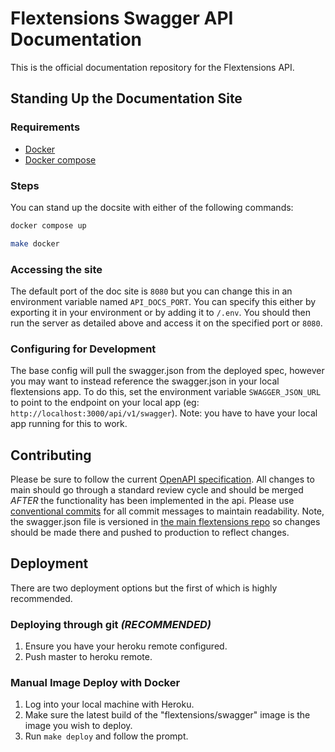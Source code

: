 # Flextensions Swagger API Documentation

This is the official documentation repository for the Flextensions API.

## Standing Up the Documentation Site

### Requirements

- [Docker](https://www.docker.com/)
- [Docker compose](https://docs.docker.com/compose/install/)

### Steps

You can stand up the docsite with either of the following commands:

```bash
docker compose up
```

```bash
make docker
```

### Accessing the site

The default port of the doc site is `8080` but you can change this in an environment variable named `API_DOCS_PORT`.  You can specify this either by exporting it in your environment or by adding it to `/.env`.  You should then run the server as detailed above and access it on the specified port or `8080`.


### Configuring for Development

The base config will pull the swagger.json from the deployed spec, however you may want to instead reference the swagger.json in your local flextensions app.  To do this, set the environment variable `SWAGGER_JSON_URL` to point to the endpoint on your local app (eg: `http://localhost:3000/api/v1/swagger`).  Note: you have to have your local app running for this to work. 

## Contributing

Please be sure to follow the current [OpenAPI specification](https://swagger.io/solutions/getting-started-with-oas/).  All changes to main should go through a standard review cycle and should be merged *AFTER* the functionality has been implemented in the api.  Please use [conventional commits](https://www.conventionalcommits.org/) for all commit messages to maintain readability.  Note, the swagger.json file is versioned in [the main flextensions repo](https://github.com/saasbook/flextensions) so changes should be made there and pushed to production to reflect changes.

## Deployment

There are two deployment options but the first of which is highly recommended.

### Deploying through git *(RECOMMENDED)*

1. Ensure you have your heroku remote configured.
2. Push master to heroku remote.

### Manual Image Deploy with Docker

1. Log into your local machine with Heroku.
2. Make sure the latest build of the "flextensions/swagger" image is the image you wish to deploy.
3. Run `make deploy` and follow the prompt.
